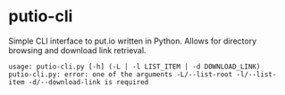 # putio-cli
Simple CLI interface to put.io written in Python. Allows for directory browsing and download link retrieval.

```
usage: putio-cli.py [-h] (-L | -l LIST_ITEM | -d DOWNLOAD_LINK)
putio-cli.py: error: one of the arguments -L/--list-root -l/--list-item -d/--download-link is required
```
